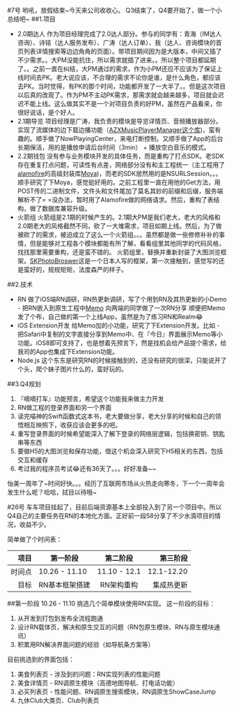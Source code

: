#7号
哟吼，放假结束~今天来公司收收心。
Q3结束了，Q4要开始了，做一个小总结吧~
##1.项目
- 2.0期达人
作为项目经理完成了2.0达人部分。参与的同学有：青海（IM达人咨询）、诗铭（达人服务发布）、广涛（达人订单）、我（达人、咨询模块的首页列表详情搜索等边边角角的页面）。带项目期间因为是大版本，中间又插了不少需求。。大PM没能抗住，所以需求就插了进来。。所以整个项目都延期了。。之前一直在纠结，大PM通过的需求，作为小PM还应不应该为了保证上线时间去PK。老大说应该，不合理的需求不论你是谁，是什么角色，都应该去PK。当时觉得，有PK的那个时间，功能都开发了一大半了。。但是这次项目以后真的改观了。作为PM不主动PK需求，那需求就会越来越多，项目就会迟迟不能上线。这么做其实不是一个对项目负责的好PM，虽然在产品看来，你很好说话，是个好人。
- 2.1期导览
项目经理是广涛，我负责的模块是导览详情页、音频播放器部分。实现了流媒体的边下载边播功能（[AZXMusicPlayerManager这个库](https://github.com/AzenXu/AZXMusicPlayerManager))，蛮有趣的。顺手做了NowPlayingCenter，来电打断控制。又顺手做了App的后台长期保活，用的是播放申请后台时间（3min） + 播放空白音乐的模式。
- 2.2期钱包
没有参与业务模块开发的具体任务，而是重构了打点SDK。老SDK存在重复打点问题，可读性有点差，网络部分没有和主工程统一（主工程用了[alamofire](https://github.com/Alamofire/Alamofire)的高级封装库[Moya](https://github.com/Moya/Moya))，而老的SDK居然用的是NSURLSession。。。顺手研究了下Moya，感觉挺好用的。之前工程里一直在用他的Get方法，用POST传的二进制文件，文件头和文件尾加了莫名其妙的前缀和后缀，服务端解析不了= =没办法，暂时用了Alamofire做的网络请求。然后，重构了表结构，做了数据库兼容升级。
- 火箭组
火箭组是2.1期的时候产生的。2.1期大PM是我们老大，老大的风格和2.0期老大的风格截然不同，砍了一大堆需求，项目如期上线。然后，为了做被砍了的需求，被迫成立了这么一个火箭组。。。虽然都是做一些修修补补的事情，但是能够对工程各个模块都能有所了解，看看组里其他同学的代码风格，找找那里需要重构，还是蛮不错的。
火箭组里，替换并重新封装了大图浏览框架。[SKPhotoBroswer](https://github.com/suzuki-0000/SKPhotoBrowser)这是一个日本人写的框架，第一次接触到，感觉写的还是蛮好的，规规矩矩，法度森严的样子。

##2.技术
- RN
做了iOS端RN调研，RN热更新调研，写了个用到RN及其热更新的小Demo - 把RN嵌入到原生工程中[Memo](https://github.com/AzenXu/Memo)
向两端的同学做了一次RN分享
顺便把Memo发了个布，自己做的第一个上线App，虽然是为了练习RN和Realm😂
- iOS Extension开发
给Memo加的小功能，研究了下Extension开发。比如 - 把Safari中复制的文字直接分享到Memo中、在『今日』界面展示Memo等小功能。iOS8即可支持了，也是想着先预言下，然是找机会给产品提个需求，给我司的App也集成下Extension功能。
- Node.js
这个东东是研究RN的时候接触到的，还没有研究的很深，只能说开了个头，爬个妹子图片什么的，蛮好玩的。

##3.Q4规划
1. 『嘀嘀打车』功能预言，希望这个功能我来做主力开发
2. RN做工程的登录界面和另一个界面
3. 读完喵神的Swift函数式这本书，老大要做分享，老大分享的时候和自己的领悟相互映照下，收获应该会更多的吧。
4. 重写登录界面的时候希望能深入了解下登录的网络层逻辑，包括换密钥、钥匙串等东西
5. 要做H5的大图浏览和保存功能，借这个机会深入研究下H5相关的东西，包括交互和缓存
6. 考过我的程序员考试😂还有36天了。。。好好准备~~

怡美一周年了~时间好快。。。经历了互联网市场从火热走向寒冬，下一个一周年会发生什么呢？哈哈，拭目以待哦~

#26号
车车项目挂起了，目前后端资源基本上全部投入到了另一个项目中。所以Q4自己的主要任务在RN的本地化方面。正好前一段58分享了不少水滴项目的情况，收益不少。

简单做了个时间表：

|项目 | 第一阶段 | 第二阶段 | 第三阶段 |
| --:| ------- |:------:| -------:|
|时间点|10.26 - 11.10|11.10 - 12.1|12.1-12.20|
|目标|RN基本框架搭建|RN架构重构|集成热更新|

##第一阶段 10.26 - 11.10
挑选几个简单模块使用RN实现。
这一阶段的目标：

1. 从开发到打包到发布全流程跑通
2. 设计RN载体页，解决和原生交互的问题（RN包原生模块、RN与原生模块通讯）
3. 积累用RN解决界面问题的经验（如导航条方案等）

目前挑选到的界面包括：

1. 美食列表页 - 涉及到的问题：RN实现列表的性能问题
2. 美食详情页 - RN调原生模块（高德地图导航、打电话功能）
3. 必买列表页 - 性能问题、RN调原生搜索模块，RN调原生ShowCaseJump
4. 九休Club大类页、Club列表页
